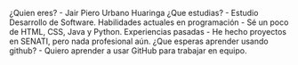 ¿Quien eres?
    - Jair Piero Urbano Huaringa
¿Que estudias?
    - Estudio Desarrollo de Software.
Habilidades actuales en programación
    - Sé un poco de HTML, CSS, Java y Python.
Experiencias pasadas
    - He hecho proyectos en SENATI, pero nada profesional aún.
¿Que esperas aprender usando github?
    - Quiero aprender a usar GitHub para trabajar en equipo.
